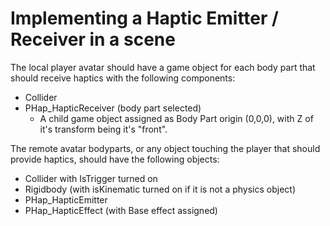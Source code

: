 
# Implementing a Haptic Emitter / Receiver in a scene
The local player avatar should have a game object for each body part that should receive haptics with the following components:
- Collider
- PHap_HapticReceiver (body part selected)
  - A child game object assigned as Body Part origin (0,0,0), with Z of it's transform being it's "front".

The remote avatar bodyparts, or any object touching the player that should provide haptics, should have the following objects:
- Collider with IsTrigger turned on
- Rigidbody (with isKinematic turned on if it is not a physics object)
- PHap_HapticEmitter
- PHap_HapticEffect (with Base effect assigned)


